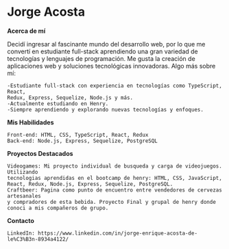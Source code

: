 # **Jorge Acosta**
**Acerca de mí**

Decidí ingresar al fascinante mundo del desarrollo web, por lo que me convertí en estudiante full-stack aprendiendo una gran variedad de tecnologías y lenguajes de programación. Me gusta la creación de aplicaciones web y soluciones tecnológicas innovadoras. Algo más sobre mí:

    -Estudiante full-stack con experiencia en tecnologías como TypeScript, React,
    Redux, Express, Sequelize, Node.js y más.
    -Actualmente estudiando en Henry.
    -Siempre aprendiendo y explorando nuevas tecnologías y enfoques.

**Mis Habilidades**

    Front-end: HTML, CSS, TypeScript, React, Redux
    Back-end: Node.js, Express, Sequelize, PostgreSQL

**Proyectos Destacados**

    Videogames: Mi proyecto individual de busqueda y carga de videojuegos. Utilizando 
    tecnologias aprendidas en el bootcamp de henry: HTML, CSS, JavaScript, React, Redux, Node.js, Express, Sequelize, PostgreSQL.
    Craftbeer: Pagina como punto de encuentro entre vendedores de cervezas artesanales 
    y compradores de esta bebida. Proyecto Final y grupal de henry donde conoci a mis compañeros de grupo.

**Contacto**

    LinkedIn: https://www.linkedin.com/in/jorge-enrique-acosta-de-le%C3%B3n-8934a4122/
